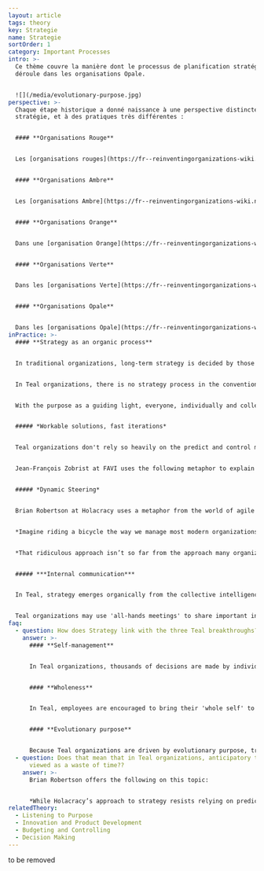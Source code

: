 ```yaml
---
layout: article
tags: theory
key: Strategie
name: Strategie
sortOrder: 1
category: Important Processes
intro: >-
  Ce thème couvre la manière dont le processus de planification stratégique se
  déroule dans les organisations Opale.


  ![](/media/evolutionary-purpose.jpg)
perspective: >-
  Chaque étape historique a donné naissance à une perspective distincte sur la
  stratégie, et à des pratiques très différentes :


  #### **Organisations Rouge**


  Les [organisations rouges](https://fr--reinventingorganizations-wiki.netlify.app/theory/red-organizations/) ne développent généralement pas d'objectifs ou de stratégies à long terme au-delà de la survie. Le(s) chef(s) cherche(nt) à obtenir des gains à court terme pour maintenir le pouvoir, et à répondre aux menaces et aux opportunités lorsqu'elles se présentent.


  #### **Organisations Ambre**


  Les [organisations Ambre](https://fr--reinventingorganizations-wiki.netlify.app/theory/amber-paradigm-and-organizations/) peuvent développer des stratégies mais ne les mettent pas en avant, car le monde est considéré comme relativement immuable et prévisible. L'accent est plutôt mis sur les processus. Dans la mesure où des stratégies sont développées, elles le sont uniquement au sommet de la hiérarchie. Les décisions sont transmises aux travailleurs au bas de l'échelle, l'information n'étant partagée qu'en cas de besoin.


  #### **Organisations Orange**


  Dans une [organisation Orange](https://fr--reinventingorganizations-wiki.netlify.app/theory/orange-paradigm-and-organizations/), la stratégie devient beaucoup plus importante, car le monde est considéré comme de plus en plus dynamique. Cependant, si le monde est considéré comme de plus en plus compliqué, il est toujours considéré comme prévisible. La stratégie reste généralement un processus très descendant, mais elle passe du "commande et contrôle" à "prévoit et contrôle". Afin de maintenir un avantage concurrentiel, le paradigme orange conclut que de larges pans de l'organisation doivent être responsabilisés et bénéficier d'une certaine marge de manœuvre pour penser et exécuter par eux-mêmes. C'est ainsi qu'est née la gestion par objectifs - la direction générale formule une orientation générale et décline en cascade les objectifs et les jalons pour atteindre le résultat souhaité. Cela a donné lieu à des processus familiers tels que la planification stratégique, le budget annuel, les tableaux de bord et les indicateurs clés de performance.


  #### **Organisations Verte**


  Dans les [organisations Verte](https://fr--reinventingorganizations-wiki.netlify.app/theory/green-paradigm-and-organizations/), la structure organisationnelle est davantage décentralisée : les échelons inférieurs sont de plus en plus responsabilisés et l'une des principales responsabilités des dirigeants est de faciliter cette responsabilisation. Toutefois, les organisations Verte conservent généralement une certaine forme de structure hiérarchique, la direction stratégique venant principalement du sommet. La stratégie est aussi désormais mise au service d'une finalité, qui va au-delà des objectifs orange que sont le gain et le profit.


  #### **Organisations Opale**


  Dans les [organisations Opale](https://fr--reinventingorganizations-wiki.netlify.app/theory/teal-paradigm-and-organizations/), le pouvoir est diffus. L'auto-gouvernance remplace la hiérarchie. La réflexion stratégique peut venir de n'importe où, pas seulement du sommet. Les membres de l'équipe peuvent offrir des conseils, suggérer des initiatives, recommander des changements - à condition de consulter les parties intéressées en cours de route. L'utilisation du "processus de collecte d'avis" est l'ingrédient essentiel. La stratégie est également inextricablement liée à la finalité, et la planification stratégique conventionnelle est remplacée par une "écoute de la finalité".
inPractice: >-
  #### **Strategy as an organic process**


  In traditional organizations, long-term strategy is decided by those at the top -- typically the CEO and senior management team. Strategies are developed through a process that begins with top management examining tightly held, sensitive information. This information may consist of long-term predictions and plans and solutions to capitalize on the opportunities they forecast. The plans become annual objectives, with divisional targets. Detailed documentation outlines the pre-chartered course. The new-direction/plan is communicated top-down.


  In Teal organizations, there is no strategy process in the conventional sense. Instead of a direction set from the top, people in these organizations “listen” for the organization’s purpose and thereby gain a broad sense of where the organization might be called to go. A more detailed map is not needed. It would limit possibilities to a narrow, pre-charted course.


  With the purpose as a guiding light, everyone, individually and collectively, is empowered to sense what might be called for. Strategy happens organically, all the time, everywhere, as people toy with ideas and test them out in the field. The organization evolves, morphs, expands, or contracts, in response to a process of collective intelligence. Reality is the great referee, not the CEO, the board or a committee. What works gathers momentum and energy within the organization; other ideas fail to catch on and wither.^\[Laloux, Frederic (2014-02-09). Reinventing Organizations: A Guide to Creating Organizations Inspired by the Next Stage of Human Consciousness (Kindle Locations 4506-4509). Nelson Parker. Kindle Edition.]


  ##### *Workable solutions, fast iterations*


  Teal organizations don't rely so heavily on the predict and control model. While predicting the future may be helpful in a *complicated* world, it is less relevant in an increasingly *complex* world. Out of this understanding, Teal organizations tend to move to implementing workable solutions, today, that can be improved at any point. Companies are not chained to strategic planning processes, or driven to achieve targets that might be quickly out of date. These companies are freer to progress quickly, via fast iterations, and revise strategies as necessary.


  Jean-François Zobrist at FAVI uses the following metaphor to explain the difference. An airplane like a Boeing 747 is a *complicated* system. There are millions of parts that need to work together seamlessly. But everything can be mapped out; if you change one part, you should be able to predict all the consequences. A bowl of spaghetti is a *complex* system. Even though it has just a few dozen “parts,” it is virtually impossible to predict what will happen when you pull at the end of a strand of spaghetti that sticks out of the bowl.^\[Laloux, Frederic (2014-02-09). Reinventing Organizations: A Guide to Creating Organizations Inspired by the Next Stage of Human Consciousness (Kindle Locations 4577-4581). Nelson Parker. Kindle Edition.]


  ##### *Dynamic Steering*


  Brian Robertson at Holacracy uses a metaphor from the world of agile software development to describe how the planning process differs in Teal organizations:


  *Imagine riding a bicycle the way we manage most modern organizations. You would hold a big meeting to decide the angle at which you should hold the handlebars; you’d map your journey in as much detail as possible, factoring in all known obstacles and the exact timing and degree to which you would need to adjust your course to avoid these. Then you would get on the bicycle, hold the handlebars rigidly at the angle calculated, close your eyes, and steer according to plan. Odds are you would not reach your target, even if you did manage to keep the bicycle upright for the entire trip. When the bicycle falls over, you might ask: “Why didn’t we get this right the first time?” And maybe: “Who screwed up?”*


  *That ridiculous approach isn’t so far from the approach many organizations take to strategic planning. By contrast, Holacracy helps an organization operate more like the way we actually ride a bicycle, using a dynamic steering paradigm. Dynamic steering means constant adjustment in light of real feedback, which makes for a more organic and emergent path. If you watch even the most skilled cyclist, you’ll see a slight but constant weaving, as the rider constantly takes in sensory feedback about his present state and environment, and makes minor corrections to direction, speed, balance, and aerodynamics. Weaving arises because the rider maintains a dynamic equilibrium while moving forward, using rapid feedback to stay within the many constraints of the environment and equipment. Instead of wasting a lot of time and energy predicting exactly the “right” path in advance, he instead holds his purpose in mind, stays present in the moment, and finds the most natural way forward as he goes. That’s not to say the rider doesn’t have a plan or at least some sense of his likely route, just that he gains more control, not less, by surrendering to present reality continuously and trusting his capacity to sense and respond in the moment. Similarly, we have the opportunity to get more control in our organizations by more relentlessly facing reality and adapting continuously. When we become attached to a specific predicted outcome, there’s a risk we will get stuck fighting reality when it doesn’t conform to our prediction.*^\[Robertson, Brian J. (2015-06-02). Holacracy: The New Management System for a Rapidly Changing World (Kindle Locations 1765-1781). Henry Holt and Co.. Kindle Edition.]


  ##### ***Internal communication***


  In Teal, strategy emerges organically from the collective intelligence of everyone in the organization. This collective intelligence is encouraged by sharing company data and information. As everyone is 'in the know', information is available to all to offer strategic suggestions.


  Teal organizations may use 'all-hands meetings' to share important information, and to discuss the organization's response. This reflects trust in the organization's collective intelligence. It also rejects the notion that a only small group of people at the top could master all the complex information necessary to make sound strategic choices.^\[Frederic. Reinventing Organizations (pp110-112). Nelson Parker, 2014.]
faq:
  - question: How does Strategy link with the three Teal breakthroughs?
    answer: >-
      #### **Self-management**


      In Teal organizations, thousands of decisions are made by individuals and teams who are trusted to do the right thing. Plans are not handed down from the top with little room to maneuver. People are trusted to plan, make improvements, and execute.


      #### **Wholeness**


      In Teal, employees are encouraged to bring their 'whole self' to work: the emotional, the intuitive, and the spiritual are all welcome. The workplace becomes more holistic as a result. This allows for, and encourages, reflection and mindfulness. Reflection on the company's purpose and direction is encouraged.


      #### **Evolutionary purpose**


      Because Teal organizations are driven by evolutionary purpose, traditional strategic planning is replaced by the process of listening to purpose. The purpose of an organization is a manifestation of its collective intelligence, and so its direction cannot be mandated from the top down.
  - question: Does that mean that in Teal organizations, anticipatory thinking is
      viewed as a waste of time??
    answer: >-
      Brian Robertson offers the following on this topic:


      *While Holacracy’s approach to strategy resists relying on predictions, that’s not to say all forward-looking projections and anticipatory thinking are useless. In this regard, it’s helpful to understand the difference between a prediction and a projection. “Predict” comes from the Latin præ-, “before,” and dicere, “to say”— thus it literally means “to say before,” or “to foretell, prophesize.” “Project,” on the other hand, is from the Latin pro-, “forward,” and jacere, “to throw”— thus, “to throw forth.” In order to throw forth, you must be firmly grounded in the place you are starting from: the present reality. Getting real data and “throwing it forth” to get a sense of where events are headed is often useful to better understand your context, and it is different than “foretelling and prophesizing” where reality will be in the future.*^[Robertson, Brian J. (2015-06-02). Holacracy: The New Management System for a Rapidly Changing World (Kindle Locations 1834-1842). Henry Holt and Co.. Kindle Edition.]
relatedTheory:
  - Listening to Purpose
  - Innovation and Product Development
  - Budgeting and Controlling
  - Decision Making
---
```

to be removed